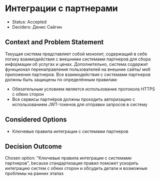# Интеграции с партнерами

* Status: Accepted
* Deciders: Денис Сайгин

## Context and Problem Statement

Текущая система представляет собой монолит, содержащий в себе логику взаимодействия с внешними системами партнеров для сбора информации об услугах и ценах. Дополнительно, система содержит функционал перенаправления пользователей на внешние сайты/ моб приложения партнеров.
Все взаимодействия с системами партнеров должны быть защищены по определённым правилам:
- Обязательным условием является использование протокола HTTPS с обеих сторон
- Все сервисы партнёров должны проходить авторизацию с использованием JWT-токенов для отправки запросов в систему

## Considered Options

* Ключевые правила интеграции с системами партнеров

## Decision Outcome

Chosen option: "Ключевые правила интеграции с системами партнеров", because стандартизация правил поможет ускорить интеграцию систем с обеих сторон и обсудить детали и возможные проблемы на ранних этапах
